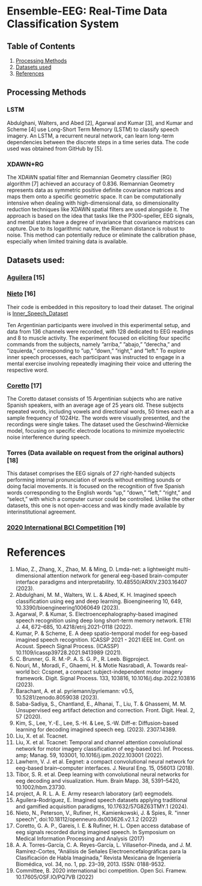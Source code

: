 # Ensemble-EEG: Real-Time Data Classification System

## Table of Contents
1. [Processing Methods](https://github.com/AlmaCuevas/voting_system_platform/tree/main#processing-methods)
2. [Datasets used](https://github.com/AlmaCuevas/voting_system_platform/tree/main#datasets-used)
3. [References](https://github.com/AlmaCuevas/voting_system_platform/tree/main#references)

## Processing Methods

### LSTM
Abdulghani, Walters, and Abed [2], Agarwal and Kumar [3], and Kumar and Scheme [4] use Long-Short Term Memory (LSTM) to
classify speech imagery. An LSTM, a recurrent neural network, can learn long-term dependencies between the discrete
steps in a time series data. The code used was obtained from GitHub by [5].

### XDAWN+RG
The XDAWN spatial filter and Riemannian Geometry classifier (RG) algorithm [7] achieved an accuracy of 0.836. Riemannian
Geometry represents data as symmetric positive definite covariance matrices and maps them onto a specific geometric space.
It can be computationally intensive when dealing with high-dimensional data, so dimensionality reduction techniques like
XDAWN spatial filters are used alongside it. The approach is based on the idea that tasks like the P300-speller, EEG signals,
and mental states have a degree of invariance that covariance matrices can capture. Due to its logarithmic nature, the Riemann
distance is robust to noise. This method can potentially reduce or eliminate the calibration phase, especially when limited
training data is available.

##  Datasets used:
### [Aguilera](https://data.mendeley.com/datasets/57g8z63tmy/1) [15]
### [Nieto](https://openneuro.org/datasets/ds003626/versions/2.1.2) [16]

Their code is embedded in this repository to load their dataset. The original is [Inner_Speech_Dataset](https://github.com/N-Nieto/Inner_Speech_Dataset)

Ten Argentinian participants were involved in this experimental setup, and data from 136 channels were recorded, with 128 dedicated to EEG readings and 8 to muscle activity. The experiment focused on eliciting four specific commands from the subjects, namely ”arriba,” ”abajo,” ”derecha,” and ”izquierda,” corresponding to ”up,” ”down,” ”right,” and ”left.” To explore inner speech processes, each participant was instructed to engage in a mental exercise involving repeatedly imagining their voice and uttering the respective word.

### [Coretto](https://drive.google.com/file/d/0By7apHbIp8ENZVBLRFVlSFhzbHc/view?resourcekey=0-JVHv2UiRsxim41Wioro0EA) [17]
The Coretto dataset consists of 15 Argentinian subjects who are native Spanish speakers, with an average age of 25 years old. These subjects repeated words, including vowels and directional words, 50 times each at a sample frequency of 1024Hz. The words were visually presented, and the recordings were single takes. The dataset used the Geschwind-Wernicke model, focusing on specific electrode locations to minimize myoelectric noise interference during speech.

### Torres (Data available on request from the original authors) [18]
This dataset comprises the EEG signals of 27 right-handed subjects performing internal pronunciation of words without emitting sounds or doing facial movements. It is focused on
the recognition of five Spanish words corresponding to the English words “up,” “down,” “left,” “right,” and “select,” with which a computer cursor could be controlled. Unlike the other datasets, this one is not open-access and was kindly made available by interinstitutional agreement.

### [2020 International BCI Competition](https://osf.io/pq7vb/) [19]


# References

1. Miao, Z., Zhang, X., Zhao, M. & Ming, D. Lmda-net: a lightweight multi-dimensional attention network for general eeg-based brain-computer interface paradigms and interpretability. 10.48550/ARXIV.2303.16407 (2023).
2. Abdulghani, M. M., Walters, W. L. & Abed, K. H. Imagined speech classification using eeg and deep learning. Bioengineering 10, 649, 10.3390/bioengineering10060649 (2023).
3. Agarwal, P. & Kumar, S. Electroencephalography-based imagined speech recognition using deep long short-term memory network. ETRI J. 44, 672–685, 10.4218/etrij.2021-0118 (2022).
4. Kumar, P. & Scheme, E. A deep spatio-temporal model for eeg-based imagined speech recognition. ICASSP 2021 - 2021 IEEE Int. Conf. on Acoust. Speech Signal Process. (ICASSP) 10.1109/icassp39728.2021.9413989 (2021).
5. C. Brunner, G. R. M.-P. A. S. G. P., R. Leeb. Bigproject.
6. Nouri, M., Moradi, F., Ghaemi, H. & Motie Nasrabadi, A. Towards real-world bci: Ccspnet, a compact subject-independent motor imagery framework. Digit. Signal Process. 133, 103816, 10.1016/j.dsp.2022.103816 (2023).
7. Barachant, A. et al. pyriemann/pyriemann: v0.5, 10.5281/zenodo.8059038 (2023).
8. Saba-Sadiya, S., Chantland, E., Alhanai, T., Liu, T. & Ghassemi, M. M. Unsupervised eeg artifact detection and correction.
Front. Digit. Heal. 2, 57 (2020).
9. Kim, S., Lee, Y.-E., Lee, S.-H. & Lee, S.-W. Diff-e: Diffusion-based learning for decoding imagined speech eeg. (2023). 2307.14389.
10. Liu, X. et al. Tcacnet.
11. Liu, X. et al. Tcacnet: Temporal and channel attention convolutional network for motor imagery classification of eeg-based
bci. Inf. Process. amp; Manag. 59, 103001, 10.1016/j.ipm.2022.103001 (2022).
12. Lawhern, V. J. et al. Eegnet: a compact convolutional neural network for eeg-based brain–computer interfaces. J. Neural Eng. 15, 056013 (2018).
13. Tibor, S. R. et al. Deep learning with convolutional neural networks for eeg decoding and visualization. Hum. Brain Mapp. 38, 5391–5420, 10.1002/hbm.23730.
14. project, A. R. L. A. E. Army research laboratory (arl) eegmodels.
15. Aguilera-Rodríguez, E. Imagined speech datasets applying traditional and gamified acquisition paradigms, 10.17632/57G8Z63TMY.1 (2024).
16. Nieto, N., Peterson, V., Rufiner, H., Kamienkowski, J. & Spies, R. "inner speech", doi:10.18112/openneuro.ds003626.v2.1.2 (2022)
17. Coretto, G. A. P., Gareis, I. E. & Rufiner, H. L. Open access database of eeg signals recorded during imagined speech. In Symposium on Medical Information Processing and Analysis (2017)
18. A. A. Torres-García, C. A. Reyes-García, L. Villaseñor-Pineda, and J. M. Ramírez-Cortes, “Análisis de Señales Electroencefalográficas para la Clasificación de Habla Imaginada,” Revista Mexicana de Ingeniería Biomédica, vol. 34, no. 1, pp. 23–39, 2013. ISSN: 0188-9532.
19. Committee, B. 2020 international bci competition. Open Sci. Framew. 10.17605/OSF.IO/PQ7VB (2022)
